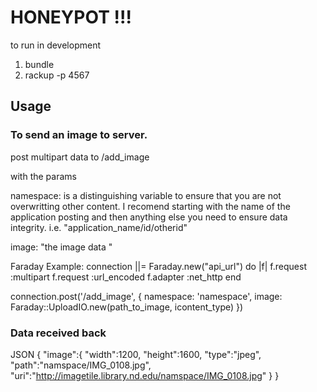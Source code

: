 # HONEYPOT !!!

to run in development

1. bundle
2. rackup -p 4567


## Usage

### To send an image to server.

post multipart data to /add_image

with the params

namespace:  is a distinguishing variable to ensure that you are not overwritting other content.  I recomend starting with the name of the application posting and then anything else you need to ensure data integrity.  i.e. "application_name/id/otherid"

image: "the image data "

Faraday Example:
connection ||= Faraday.new("api_url") do |f|
        f.request :multipart
        f.request :url_encoded
        f.adapter :net_http
      end

connection.post('/add_image', { namespace: 'namespace', image: Faraday::UploadIO.new(path_to_image, icontent_type) })

### Data received back

JSON
{
  "image":{
    "width":1200,
    "height":1600,
    "type":"jpeg",
    "path":"namspace/IMG_0108.jpg",
    "uri":"http://imagetile.library.nd.edu/namspace/IMG_0108.jpg"
  }
}
